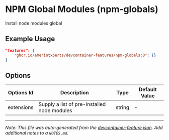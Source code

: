 
# NPM Global Modules (npm-globals)

Install node modules global

## Example Usage

```json
"features": {
    "ghcr.io/amerintxperts/devcontainer-features/npm-globals:0": {}
}
```

## Options

| Options Id | Description | Type | Default Value |
|-----|-----|-----|-----|
| extensions | Supply a list of pre-installed node modules | string | - |



---

_Note: This file was auto-generated from the [devcontainer-feature.json](https://github.com/amerintxperts/devcontainer-features/blob/main/src/npm-globals/devcontainer-feature.json).  Add additional notes to a `NOTES.md`._
